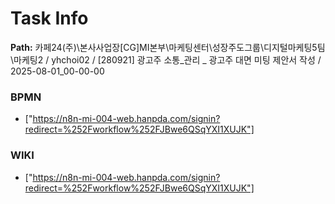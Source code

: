 # Task Info

**Path:** 카페24(주)\본사사업장\[CG]MI본부\마케팅센터\성장주도그룹\디지털마케팅5팀\마케팅2 / yhchoi02 / [280921] 광고주 소통_관리 _ 광고주 대면 미팅 제안서 작성 / 2025-08-01_00-00-00

### BPMN
- ["https://n8n-mi-004-web.hanpda.com/signin?redirect=%252Fworkflow%252FJBwe6QSqYXI1XUJK"]

### WIKI
- ["https://n8n-mi-004-web.hanpda.com/signin?redirect=%252Fworkflow%252FJBwe6QSqYXI1XUJK"]

